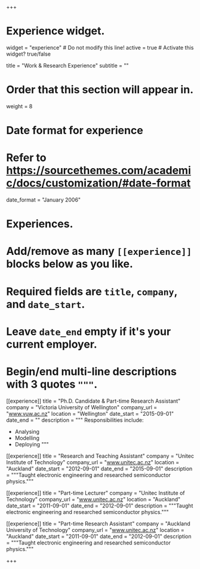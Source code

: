 +++
# Experience widget.
widget = "experience"  # Do not modify this line!
active = true  # Activate this widget? true/false

title = "Work & Research Experience"
subtitle = ""

# Order that this section will appear in.
weight = 8

# Date format for experience
#   Refer to https://sourcethemes.com/academic/docs/customization/#date-format
date_format = "January 2006"

# Experiences.
#   Add/remove as many `[[experience]]` blocks below as you like.
#   Required fields are `title`, `company`, and `date_start`.
#   Leave `date_end` empty if it's your current employer.
#   Begin/end multi-line descriptions with 3 quotes `"""`.
[[experience]]
  title = "Ph.D. Candidate & Part-time Research Assistant"
  company = "Victoria University of Wellington"
  company_url = "www.vuw.ac.nz"
  location = "Wellington"
  date_start = "2015-09-01"
  date_end = ""
  description = """
  Responsibilities include:
  
  * Analysing
  * Modelling
  * Deploying
  """

[[experience]]
  title = "Research and Teaching Assistant"
  company = "Unitec Institute of Technology"
  company_url = "www.unitec.ac.nz"
  location = "Auckland"
  date_start = "2012-09-01"
  date_end = "2015-09-01"
  description = """Taught electronic engineering and researched semiconductor physics."""

[[experience]]
  title = "Part-time Lecturer"
  company = "Unitec Institute of Technology"
  company_url = "www.unitec.ac.nz"
  location = "Auckland"
  date_start = "2011-09-01"
  date_end = "2012-09-01"
  description = """Taught electronic engineering and researched semiconductor physics."""

[[experience]]
  title = "Part-time Research Assistant"
  company = "Auckland University of Technology"
  company_url = "www.unitec.ac.nz"
  location = "Auckland"
  date_start = "2011-09-01"
  date_end = "2012-09-01"
  description = """Taught electronic engineering and researched semiconductor physics."""

+++
